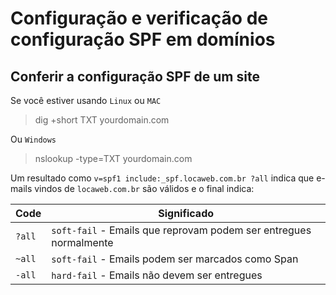 # Configuração e verificação de configuração SPF em domínios

## Conferir a configuração SPF de um site

Se você estiver usando `Linux` ou `MAC`
> dig +short TXT yourdomain.com

Ou `Windows`
> nslookup -type=TXT yourdomain.com

Um resultado como `v=spf1 include:_spf.locaweb.com.br ?all` indica que e-mails vindos de `locaweb.com.br` são válidos e o final indica:

| Code | Significado |
| --- | --- |
| `?all` | `soft-fail` - Emails que reprovam podem ser entregues normalmente |
| `~all` | `soft-fail` - Emails podem ser marcados como Span |
| `-all` | `hard-fail` - Emails não devem ser entregues |


